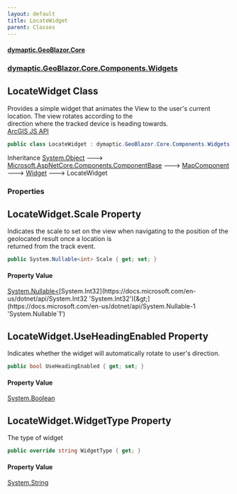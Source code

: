 ```yaml
---
layout: default
title: LocateWidget
parent: Classes
---
```

#### [dymaptic.GeoBlazor.Core](index.html 'index')
### [dymaptic.GeoBlazor.Core.Components.Widgets](index.html#dymaptic.GeoBlazor.Core.Components.Widgets 'dymaptic.GeoBlazor.Core.Components.Widgets')

## LocateWidget Class

Provides a simple widget that animates the View to the user's current location. The view rotates according to the  
direction where the tracked device is heading towards.  
<a target="_blank" href="https://developers.arcgis.com/javascript/latest/api-reference/esri-widgets-Locate.html">ArcGIS JS API</a>

```csharp
public class LocateWidget : dymaptic.GeoBlazor.Core.Components.Widgets.Widget
```

Inheritance [System.Object](https://docs.microsoft.com/en-us/dotnet/api/System.Object 'System.Object') &#129106; [Microsoft.AspNetCore.Components.ComponentBase](https://docs.microsoft.com/en-us/dotnet/api/Microsoft.AspNetCore.Components.ComponentBase 'Microsoft.AspNetCore.Components.ComponentBase') &#129106; [MapComponent](dymaptic.GeoBlazor.Core.Components.MapComponent.html 'dymaptic.GeoBlazor.Core.Components.MapComponent') &#129106; [Widget](dymaptic.GeoBlazor.Core.Components.Widgets.Widget.html 'dymaptic.GeoBlazor.Core.Components.Widgets.Widget') &#129106; LocateWidget
### Properties

<a name='dymaptic.GeoBlazor.Core.Components.Widgets.LocateWidget.Scale'></a>

## LocateWidget.Scale Property

Indicates the scale to set on the view when navigating to the position of the geolocated result once a location is  
returned from the track event.

```csharp
public System.Nullable<int> Scale { get; set; }
```

#### Property Value
[System.Nullable&lt;](https://docs.microsoft.com/en-us/dotnet/api/System.Nullable-1 'System.Nullable`1')[System.Int32](https://docs.microsoft.com/en-us/dotnet/api/System.Int32 'System.Int32')[&gt;](https://docs.microsoft.com/en-us/dotnet/api/System.Nullable-1 'System.Nullable`1')

<a name='dymaptic.GeoBlazor.Core.Components.Widgets.LocateWidget.UseHeadingEnabled'></a>

## LocateWidget.UseHeadingEnabled Property

Indicates whether the widget will automatically rotate to user's direction.

```csharp
public bool UseHeadingEnabled { get; set; }
```

#### Property Value
[System.Boolean](https://docs.microsoft.com/en-us/dotnet/api/System.Boolean 'System.Boolean')

<a name='dymaptic.GeoBlazor.Core.Components.Widgets.LocateWidget.WidgetType'></a>

## LocateWidget.WidgetType Property

The type of widget

```csharp
public override string WidgetType { get; }
```

#### Property Value
[System.String](https://docs.microsoft.com/en-us/dotnet/api/System.String 'System.String')
